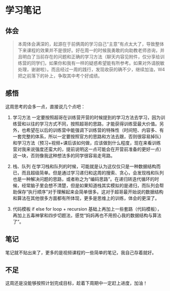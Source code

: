 # 学习笔记

## 体会
> 本周体会满深的，起源在于前俩周的学习自己“主意”有点太大了，导致整体下来课程的效果并不是很好。好在周一的时候我勇敢的向助教老师咨询，并且明白了当前存在的问题和正确的学习方法（聊天内容见附件，仅分享给训练营的同学们，如果你和我有一样的疑惑希望能有所参考。如果对外请脱敏处理，谢谢啦）。而且经过一周的践行，发现收获的确不少，继续加油，W4 把之前落下的补上，争取其中考个好成绩。

## 感悟
这周思考的会多一点，直接说几个点吧：
1. 学习方法
一定要按照超哥在训练营开营的时候提到的学习方法去学习，因为训练营和以往的学习方式不同，按照超哥的思路，才能获得训练营最大价值。另外，也希望在以后的训练营中能强调下训练营的特殊性（时间短、内容多、有一套完整的体系，所以一定要按照官方的思路和方法去跟，否则很容易掉队）和学习方法（预习+视频+课后该如何做，应该做到什么程度，现在来看训练营对我来说强度还蛮大的，提前说明这一点可能会在开营前准备的更好一点）这一块，否则像我这种想法多的同学很容易走弯路。

2. 栈、队列
在学习栈和队列的时候，可能就是认为这仅仅只是一种数据结构而已，而且超级简单。但是通过学习递归和这周的搜索、贪心，会发现栈和队列也是一种解决问题的思路，或者称之为“编码思路”。在递归转迭代循环的时候，经常脑子里会想不清楚，但是如果知道栈其实模拟的是递归，而队列会帮助保存“执行顺序”对于理解起来会简单很多。这对于超哥最开始说的数据结构和算法在其他很多方面都有所体现，更多是思维上的训练，体会的更深了。

3. 代码模板
if else for loop + recursion 基础上再加上一些套路（代码模板），再加上五毒神掌和四步切题法，感觉“妈妈再也不用担心我的数据结构与算法了”。

## 笔记
笔记就不贴出来了，更多的是视频课程的一些简单的笔记，我自己存着就好。

## 不足
这周还是没能够按照计划完成目标，趁着下周期中一定赶上进度，加油！